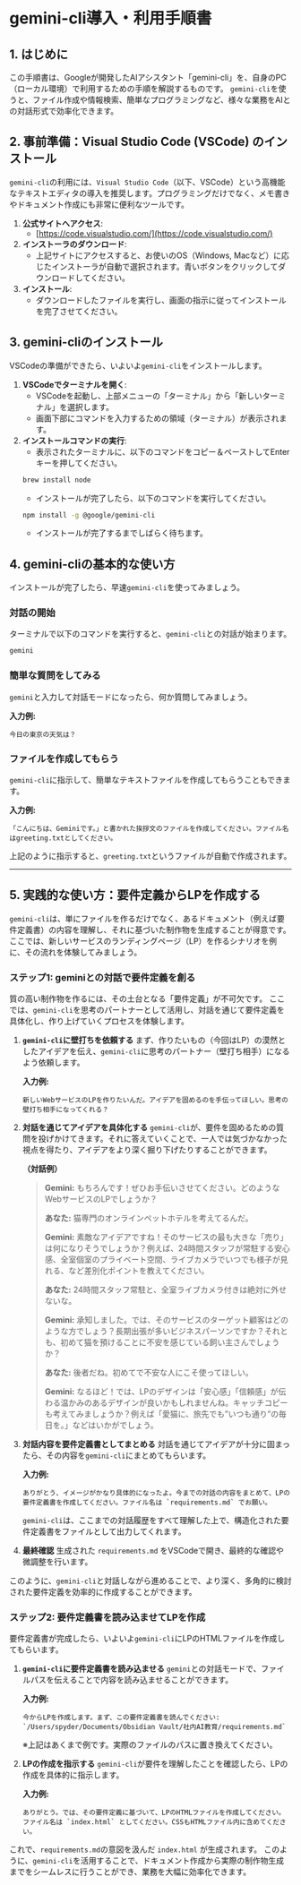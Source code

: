 # gemini-cli導入・利用手順書

## 1. はじめに

この手順書は、Googleが開発したAIアシスタント「gemini-cli」を、自身のPC（ローカル環境）で利用するための手順を解説するものです。
`gemini-cli`を使うと、ファイル作成や情報検索、簡単なプログラミングなど、様々な業務をAIとの対話形式で効率化できます。

## 2. 事前準備：Visual Studio Code (VSCode) のインストール

`gemini-cli`の利用には、`Visual Studio Code`（以下、VSCode）という高機能なテキストエディタの導入を推奨します。プログラミングだけでなく、メモ書きやドキュメント作成にも非常に便利なツールです。

1.  **公式サイトへアクセス**:
    *   [https://code.visualstudio.com/](https://code.visualstudio.com/)
2.  **インストーラのダウンロード**:
    *   上記サイトにアクセスすると、お使いのOS（Windows, Macなど）に応じたインストーラが自動で選択されます。青いボタンをクリックしてダウンロードしてください。
3.  **インストール**:
    *   ダウンロードしたファイルを実行し、画面の指示に従ってインストールを完了させてください。

## 3. gemini-cliのインストール

VSCodeの準備ができたら、いよいよ`gemini-cli`をインストールします。

1.  **VSCodeでターミナルを開く**:
    *   VSCodeを起動し、上部メニューの「ターミナル」から「新しいターミナル」を選択します。
    *   画面下部にコマンドを入力するための領域（ターミナル）が表示されます。
2.  **インストールコマンドの実行**:
    *   表示されたターミナルに、以下のコマンドをコピー＆ペーストしてEnterキーを押してください。
    ```bash
    brew install node
    ```
    *   インストールが完了したら、以下のコマンドを実行してください。
    ```bash
    npm install -g @google/gemini-cli
    ```
    *   インストールが完了するまでしばらく待ちます。

## 4. gemini-cliの基本的な使い方

インストールが完了したら、早速`gemini-cli`を使ってみましょう。

### 対話の開始

ターミナルで以下のコマンドを実行すると、`gemini-cli`との対話が始まります。

```bash
gemini
```

### 簡単な質問をしてみる

`gemini`と入力して対話モードになったら、何か質問してみましょう。

**入力例:**
```
今日の東京の天気は？
```

### ファイルを作成してもらう

`gemini-cli`に指示して、簡単なテキストファイルを作成してもらうこともできます。

**入力例:**
```
「こんにちは、Geminiです。」と書かれた挨拶文のファイルを作成してください。ファイル名はgreeting.txtとしてください。
```

上記のように指示すると、`greeting.txt`というファイルが自動で作成されます。

---

## 5. 実践的な使い方：要件定義からLPを作成する

`gemini-cli`は、単にファイルを作るだけでなく、あるドキュメント（例えば要件定義書）の内容を理解し、それに基づいた制作物を生成することが得意です。
ここでは、新しいサービスのランディングページ（LP）を作るシナリオを例に、その流れを体験してみましょう。

### ステップ1: geminiとの対話で要件定義を創る

質の高い制作物を作るには、その土台となる「要件定義」が不可欠です。
ここでは、`gemini-cli`を思考のパートナーとして活用し、対話を通じて要件定義を具体化し、作り上げていくプロセスを体験します。

1.  **`gemini-cli`に壁打ちを依頼する**
    まず、作りたいもの（今回はLP）の漠然としたアイデアを伝え、`gemini-cli`に思考のパートナー（壁打ち相手）になるよう依頼します。

    **入力例:**
    ```
    新しいWebサービスのLPを作りたいんだ。アイデアを固めるのを手伝ってほしい。思考の壁打ち相手になってくれる？
    ```

2.  **対話を通じてアイデアを具体化する**
    `gemini-cli`が、要件を固めるための質問を投げかけてきます。それに答えていくことで、一人では気づかなかった視点を得たり、アイデアをより深く掘り下げたりすることができます。

    **（対話例）**
    > **Gemini:** もちろんです！ぜひお手伝いさせてください。どのようなWebサービスのLPでしょうか？
    >
    > **あなた:** 猫専門のオンラインペットホテルを考えてるんだ。
    >
    > **Gemini:** 素敵なアイデアですね！そのサービスの最も大きな「売り」は何になりそうでしょうか？例えば、24時間スタッフが常駐する安心感、全室個室のプライベート空間、ライブカメラでいつでも様子が見れる、など差別化ポイントを教えてください。
    >
    > **あなた:** 24時間スタッフ常駐と、全室ライブカメラ付きは絶対に外せないな。
    >
    > **Gemini:** 承知しました。では、そのサービスのターゲット顧客はどのような方でしょう？長期出張が多いビジネスパーソンですか？それとも、初めて猫を預けることに不安を感じている飼い主さんでしょうか？
    >
    > **あなた:** 後者だね。初めてで不安な人にこそ使ってほしい。
    >
    > **Gemini:** なるほど！では、LPのデザインは「安心感」「信頼感」が伝わる温かみのあるデザインが良いかもしれませんね。キャッチコピーも考えてみましょうか？例えば「愛猫に、旅先でも”いつも通り”の毎日を。」などはいかがでしょう。

3.  **対話内容を要件定義書としてまとめる**
    対話を通じてアイデアが十分に固まったら、その内容を`gemini-cli`にまとめてもらいます。

    **入力例:**
    ```
    ありがとう、イメージがかなり具体的になったよ。今までの対話の内容をまとめて、LPの要件定義書を作成してください。ファイル名は `requirements.md` でお願い。
    ```
    `gemini-cli`は、ここまでの対話履歴をすべて理解した上で、構造化された要件定義書をファイルとして出力してくれます。

4.  **最終確認**
    生成された `requirements.md` をVSCodeで開き、最終的な確認や微調整を行います。

このように、`gemini-cli`と対話しながら進めることで、より深く、多角的に検討された要件定義を効率的に作成することができます。

### ステップ2: 要件定義書を読み込ませてLPを作成

要件定義書が完成したら、いよいよ`gemini-cli`にLPのHTMLファイルを作成してもらいます。

1.  **`gemini-cli`に要件定義書を読み込ませる**
    `gemini`との対話モードで、ファイルパスを伝えることで内容を読み込ませることができます。

    **入力例:**
    ```
    今からLPを作成します。まず、この要件定義書を読んでください: `/Users/spyder/Documents/Obsidian Vault/社内AI教育/requirements.md`
    ```
    ※上記はあくまで例です。実際のファイルのパスに置き換えてください。

2.  **LPの作成を指示する**
    `gemini-cli`が要件を理解したことを確認したら、LPの作成を具体的に指示します。

    **入力例:**
    ```
    ありがとう。では、その要件定義に基づいて、LPのHTMLファイルを作成してください。ファイル名は `index.html` としてください。CSSもHTMLファイル内に含めてください。
    ```

これで、`requirements.md`の意図を汲んだ `index.html` が生成されます。
このように、`gemini-cli`を活用することで、ドキュメント作成から実際の制作物生成までをシームレスに行うことができ、業務を大幅に効率化できます。